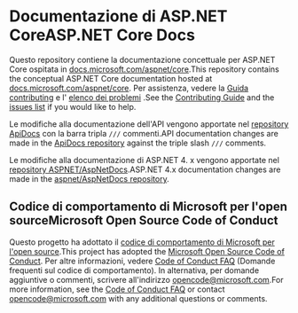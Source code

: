 # <a name="aspnet-core-docs"></a><span data-ttu-id="d50bd-101">Documentazione di ASP.NET Core</span><span class="sxs-lookup"><span data-stu-id="d50bd-101">ASP.NET Core Docs</span></span>

<span data-ttu-id="d50bd-102">Questo repository contiene la documentazione concettuale per ASP.NET Core ospitata in [docs.microsoft.com/aspnet/core](https://docs.microsoft.com/aspnet/core).</span><span class="sxs-lookup"><span data-stu-id="d50bd-102">This repository contains the conceptual ASP.NET Core documentation hosted at [docs.microsoft.com/aspnet/core](https://docs.microsoft.com/aspnet/core).</span></span> <span data-ttu-id="d50bd-103">Per assistenza, vedere la [Guida contributing](CONTRIBUTING.md) e l' [elenco dei problemi](https://github.com/aspnet/Docs/issues) .</span><span class="sxs-lookup"><span data-stu-id="d50bd-103">See the [Contributing Guide](CONTRIBUTING.md) and the [issues list](https://github.com/aspnet/Docs/issues) if you would like to help.</span></span>

<span data-ttu-id="d50bd-104">Le modifiche alla documentazione dell'API vengono apportate nel [repository ApiDocs](https://github.com/aspnet/ApiDocs) con la barra tripla `///` commenti.</span><span class="sxs-lookup"><span data-stu-id="d50bd-104">API documentation changes are made in the [ApiDocs repository](https://github.com/aspnet/ApiDocs) against the triple slash `///` comments.</span></span>

<span data-ttu-id="d50bd-105">Le modifiche alla documentazione di ASP.NET 4. x vengono apportate nel [repository ASPNET/AspNetDocs](https://github.com/aspnet/AspNetDocs).</span><span class="sxs-lookup"><span data-stu-id="d50bd-105">ASP.NET 4.x documentation changes are made in the [aspnet/AspNetDocs repository](https://github.com/aspnet/AspNetDocs).</span></span>

## <a name="microsoft-open-source-code-of-conduct"></a><span data-ttu-id="d50bd-106">Codice di comportamento di Microsoft per l'open source</span><span class="sxs-lookup"><span data-stu-id="d50bd-106">Microsoft Open Source Code of Conduct</span></span>

<span data-ttu-id="d50bd-107">Questo progetto ha adottato il [codice di comportamento di Microsoft per l'open source](https://opensource.microsoft.com/codeofconduct/).</span><span class="sxs-lookup"><span data-stu-id="d50bd-107">This project has adopted the [Microsoft Open Source Code of Conduct](https://opensource.microsoft.com/codeofconduct/).</span></span>
<span data-ttu-id="d50bd-108">Per altre informazioni, vedere [Code of Conduct FAQ](https://opensource.microsoft.com/codeofconduct/faq/) (Domande frequenti sul codice di comportamento). In alternativa, per domande aggiuntive o commenti, scrivere all'indirizzo [opencode@microsoft.com](mailto:opencode@microsoft.com).</span><span class="sxs-lookup"><span data-stu-id="d50bd-108">For more information, see the [Code of Conduct FAQ](https://opensource.microsoft.com/codeofconduct/faq/) or contact [opencode@microsoft.com](mailto:opencode@microsoft.com) with any additional questions or comments.</span></span>
